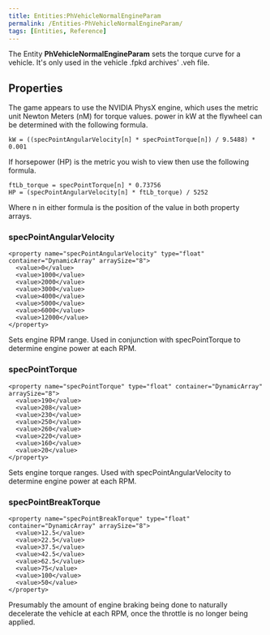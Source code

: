 ```yaml
---
title: Entities:PhVehicleNormalEngineParam
permalink: /Entities-PhVehicleNormalEngineParam/
tags: [Entities, Reference]
---
```


The Entity <b>PhVehicleNormalEngineParam</b> sets the torque curve for a
vehicle. It's only used in the vehicle .fpkd archives' .veh file.

## Properties

The game appears to use the NVIDIA PhysX engine, which uses the metric
unit Newton Meters (nM) for torque values. power in kW at the flywheel
can be determined with the following formula.

    kW = ((specPointAngularVelocity[n] * specPointTorque[n]) / 9.5488) * 0.001

If horsepower (HP) is the metric you wish to view then use the following
formula.

    ftLb_torque = specPointTorque[n] * 0.73756
    HP = (specPointAngularVelocity[n] * ftLb_torque) / 5252

Where n in either formula is the position of the value in both property
arrays.


### specPointAngularVelocity

    <property name="specPointAngularVelocity" type="float" container="DynamicArray" arraySize="8">
      <value>0</value>
      <value>1000</value>
      <value>2000</value>
      <value>3000</value>
      <value>4000</value>
      <value>5000</value>
      <value>6000</value>
      <value>12000</value>
    </property>

Sets engine RPM range. Used in conjunction with specPointTorque to
determine engine power at each RPM.


### specPointTorque

    <property name="specPointTorque" type="float" container="DynamicArray" arraySize="8">
      <value>190</value>
      <value>208</value>
      <value>230</value>
      <value>250</value>
      <value>260</value>
      <value>220</value>
      <value>160</value>
      <value>20</value>
    </property>

Sets engine torque ranges. Used with specPointAngularVelocity to
determine engine power at each RPM.


### specPointBreakTorque

    <property name="specPointBreakTorque" type="float" container="DynamicArray" arraySize="8">
      <value>12.5</value>
      <value>22.5</value>
      <value>37.5</value>
      <value>42.5</value>
      <value>62.5</value>
      <value>75</value>
      <value>100</value>
      <value>50</value>
    </property>

Presumably the amount of engine braking being done to naturally
decelerate the vehicle at each RPM, once the throttle is no longer being
applied.